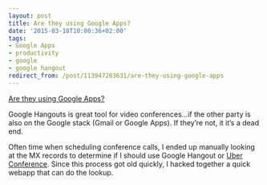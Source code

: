 ```yaml
---
layout: post
title: Are they using Google Apps?
date: '2015-03-18T10:00:36+02:00'
tags:
- Google Apps
- productivity
- google
- google hangout
redirect_from: /post/113947203631/are-they-using-google-apps
---
```


[Are they using Google Apps?](http://aretheyusinggoogleapps.com/)

Google Hangouts is great tool for video conferences…if the other party is also on the Google stack (Gmail or Google Apps). If they’re not, it it’s a dead end.

Often time when scheduling conference calls, I ended up manually looking at the MX records to determine if I should use Google Hangout or [Uber Conference](https://www.uberconference.com/). Since this process got old quickly, I hacked together a quick webapp that can do the lookup.

